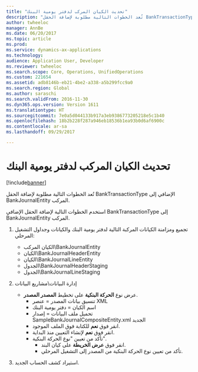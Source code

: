 ```yaml
---
title: "تحديث الكيان المركب لدفتر يومية البنك"
description: "تُعد الخطوات التالية مطلوبة لإضافة الحقل BankTransactionType الإضافي إلى BankJournalEntity المركب."
author: twheeloc
manager: AnnBe
ms.date: 06/20/2017
ms.topic: article
ms.prod: 
ms.service: dynamics-ax-applications
ms.technology: 
audience: Application User, Developer
ms.reviewer: twheeloc
ms.search.scope: Core, Operations, UnifiedOperations
ms.custom: 221654
ms.assetid: adb8146b-eb21-4be2-a338-a5b299fcc9a0
ms.search.region: Global
ms.author: saraschi
ms.search.validFrom: 2016-11-30
ms.dyn365.ops.version: Version 1611
ms.translationtype: HT
ms.sourcegitcommit: 7e0a5d044133b917a3eb9386773205218e5c1b40
ms.openlocfilehash: 18b2b228f287a946eb18536b1ea93b0d6af6900c
ms.contentlocale: ar-sa
ms.lasthandoff: 09/29/2017

---
```


# <a name="update-the-bank-journal-composite-entity"></a>تحديث الكيان المركب لدفتر يومية البنك

[!include[banner](../includes/banner.md)]


تُعد الخطوات التالية مطلوبة لإضافة الحقل BankTransactionType الإضافي إلى BankJournalEntity المركب.

استخدم الخطوات التالية لإضافة الحقل الإضافي BankTransactionType إلى BankJournalEntity المركب.

1.  تجميع ومزامنة الكيانات المركبة التالية لدفتر يومية البنك والكيانات وجداول التشغيل المرحلي:
    -   الكيان المركب‬\\BankJournalEntity
    -   الكيان\\BankJournalHeaderEntity
    -   الكيان\\BankJournalLineEntity
    -   الجدول\\BankJournalHeaderStaging
    -   الجدول\\BankJournalLineStaging

2.  إدارة البيانات\\مشاريع البيانات
    -   عرض نوع **الحركة البنكية** على تخطيط **المصدر المصدر**.
        -   تنسيق بيانات المصدر = عنصر XML
        -   اسم الكيان = دفتر يومية البنك
        -   تحميل ملف البيانات = إصدار SampleBankJournalCompositeEntity.xml الجديد
        -   انقر فوق **نعم** للكتابة فوق الملف الموجود.
        -   انقر فوق **نعم** لإنشاء التعيين منذ البداية.
        -   تأكد من تعيين "نوع الحركة البنكية".
            -   انقر فوق **عرض الخريطة** على كيان البند.
            -   تأكد من تعيين نوع الحركة البنكية من المصدر إلى التشغيل المرحلي‬.

3.  استيراد كشف الحساب الجديد.





